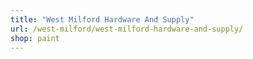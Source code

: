 ```yaml
---
title: "West Milford Hardware And Supply"
url: /west-milford/west-milford-hardware-and-supply/
shop: paint
---
```

